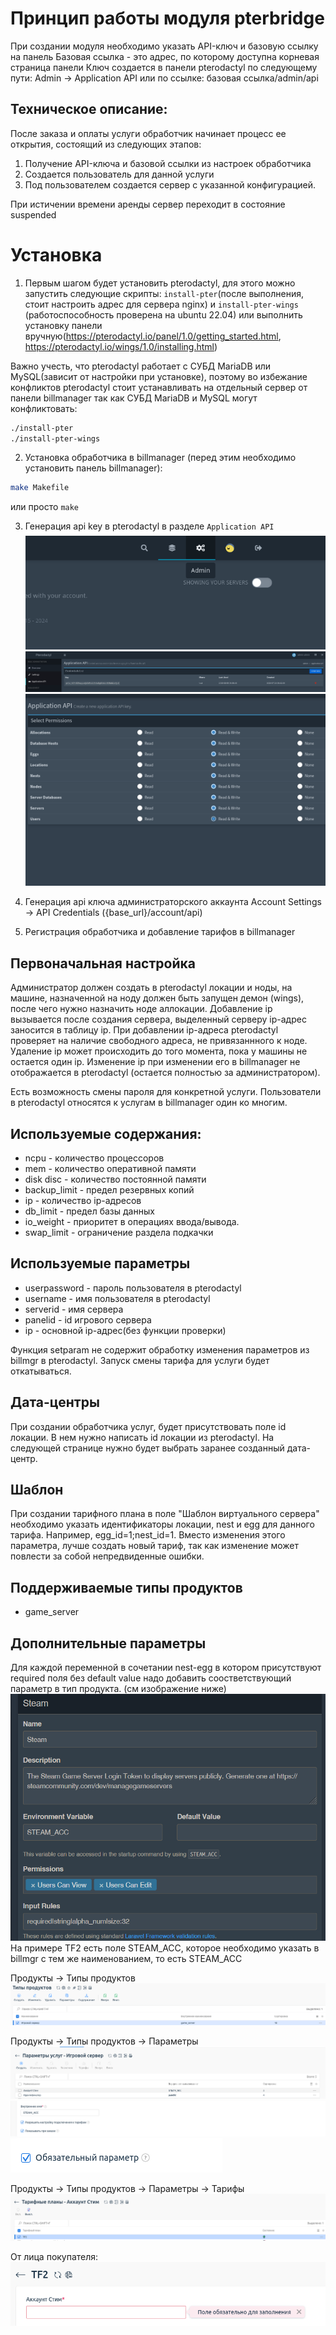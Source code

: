 # Принцип работы модуля pterbridge
При создании модуля необходимо указать API-ключ и базовую ссылку на панель
Базовая ссылка - это адрес, по которому доступна корневая страница панели 
Ключ создается в панели pterodactyl по следующему пути: Admin -> Application API или по ссылке: базовая ссылка/admin/api

## Техническое описание:
После заказа и оплаты услуги обработчик начинает процесс ее открытия, состоящий из следующих этапов:
1) Получение API-ключа и базовой ссылки из настроек обработчика
2) Создается пользователь для данной услуги
3) Под пользователем создается сервер с указанной конфигурацией.

При истичении времени аренды сервер переходит в состояние suspended

# Установка
1) Первым шагом будет установить pterodactyl, для этого можно запустить следующие скрипты: `install-pter`(после выполнения, стоит настроить адрес для сервера nginx) и `install-pter-wings` (работоспособность проверена на ubuntu 22.04) или выполнить установку панели вручную(https://pterodactyl.io/panel/1.0/getting_started.html, https://pterodactyl.io/wings/1.0/installing.html)

Важно учесть, что pterodactyl работает с СУБД MariaDB или MySQL(зависит от настройки при установке), поэтому во избежание конфликтов pterodactyl стоит устанавливать на отдельный сервер от панели billmanager так как СУБД MariaDB и MySQL могут конфликтовать:
``` bash
./install-pter
./install-pter-wings
```
2) Установка обработчика в billmanager (перед этим необходимо установить панель billmanager):
``` bash
make Makefile
```
или просто ```make```

3) Генерация api key в pterodactyl в разделе `Application API`
![alt text](assets/instruct_1.png)
![alt text](assets/instruct_2.png)
![alt text](assets/instruct_3.png)

4) Генерация api ключа администраторского аккаунта Account Settings -> API Credentials ({base_url}/account/api)


5) Регистрация обработчика и добавление тарифов в billmanager

## Первоначальная настройка
Администратор должен создать в pterodactyl локации и ноды, на машине, назначенной на ноду должен быть запущен демон (wings), после чего нужно назначить ноде аллокации.
Добавление ip вызывается после создания сервера, выделенный серверу ip-адрес заносится в таблицу ip. При добавлении ip-адреса pterodactyl проверяет на наличие свободного адреса, не привязаннного к ноде.
Удаление ip может происходить до того момента, пока у машины не остается один ip.
Изменение ip при изменении его в billmanager не отображается в pterodactyl (остается полностью за администратором).

Есть возможность смены пароля для конкретной услуги. Пользователи в pterodactyl относятся к услугам в billmanager один ко многим.

## Используемые содержания:
- ncpu - количество процессоров
- mem - количество оперативной памяти
- disk disc - количество постоянной памяти
- backup_limit - предел резервных копий
- ip - количество ip-адресов
- db_limit - предел базы данных
- io_weight - приоритет в операциях ввода/вывода.
- swap_limit - ограничение раздела подкачки

## Используемые параметры
- userpassword - пароль пользователя в pterodactyl
- username - имя пользователя в pterodactyl
- serverid - имя сервера
- panelid - id игрового сервера
- ip - основной ip-адрес(без функции проверки)

Функция setparam не содержит обработку изменения параметров из billmgr в pterodactyl.
Запуск смены тарифа для услуги будет откатываться.

## Дата-центры
При создании обработчика услуг, будет присутствовать поле id локации. В нем нужно написать id локации из pterodactyl. На следующей странице нужно будет выбрать заранее созданный дата-центр.

## Шаблон
При создании тарифного плана в поле "Шаблон виртуального сервера" необходимо указать идентификаторы локации, nest и egg для данного тарифа.
Например, egg_id=1;nest_id=1.
Вместо изменения этого параметра, лучше создать новый тариф, так как изменение может повлести за собой непредвиденные ошибки.

## Поддерживаемые типы продуктов
- game_server

## Дополнительные параметры
Для каждой переменной в сочетании nest-egg в котором присутствуют required поля без default value надо добавить соостветствующий параметр в тип продукта. (см изображение ниже)
![alt text](assets/env_var_1.png)
На примере TF2 есть поле STEAM_ACC, которое необходимо указать в billmgr с тем же наименованием, то есть STEAM_ACC

Продукты -> Типы продуктов
![alt text](assets/env_var_2.png)

Продукты -> Типы продуктов -> Параметры
![alt text](assets/env_var_3.png)
![alt text](assets/env_var_4.png)
![alt text](assets/env_var_5.png)

Продукты -> Типы продуктов -> Параметры -> Тарифы
![alt text](assets/env_var_6.png)

От лица покупателя:
![alt text](assets/env_var_7.png)

